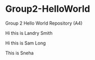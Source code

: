 # Group2-HelloWorld
Group 2 Hello World Repository (A4)

Hi this is Landry Smith

Hi this is Sam Long

This is Sneha
